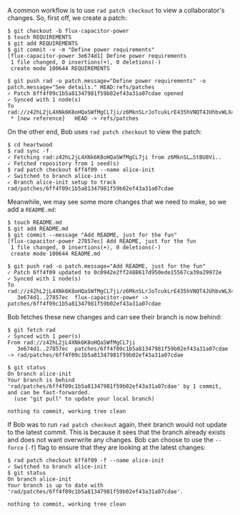 A common workflow is to use `rad patch checkout` to view a
collaborator's changes. So, first off, we create a patch:

``` ~alice
$ git checkout -b flux-capacitor-power
$ touch REQUIREMENTS
$ git add REQUIREMENTS
$ git commit -v -m "Define power requirements"
[flux-capacitor-power 3e674d1] Define power requirements
 1 file changed, 0 insertions(+), 0 deletions(-)
 create mode 100644 REQUIREMENTS
```

``` ~alice (stderr)
$ git push rad -o patch.message="Define power requirements" -o patch.message="See details." HEAD:refs/patches
✓ Patch 6ff4f09c1b5a81347981f59b02ef43a31a07cdae opened
✓ Synced with 1 node(s)
To rad://z42hL2jL4XNk6K8oHQaSWfMgCL7ji/z6MknSLrJoTcukLrE435hVNQT4JUhbvWLX4kUzqkEStBU8Vi
 * [new reference]   HEAD -> refs/patches
```

On the other end, Bob uses `rad patch checkout` to view the patch:

``` ~bob
$ cd heartwood
$ rad sync -f
✓ Fetching rad:z42hL2jL4XNk6K8oHQaSWfMgCL7ji from z6MknSL…StBU8Vi..
✓ Fetched repository from 1 seed(s)
$ rad patch checkout 6ff4f09 --name alice-init
✓ Switched to branch alice-init
✓ Branch alice-init setup to track rad/patches/6ff4f09c1b5a81347981f59b02ef43a31a07cdae
```

Meanwhile, we may see some more changes that we need to make, so we
add a `README.md`:

``` ~alice
$ touch README.md
$ git add README.md
$ git commit --message "Add README, just for the fun"
[flux-capacitor-power 27857ec] Add README, just for the fun
 1 file changed, 0 insertions(+), 0 deletions(-)
 create mode 100644 README.md
```

``` ~alice (stderr)
$ git push rad -o patch.message="Add README, just for the fun"
✓ Patch 6ff4f09 updated to 0c0942e2ff2488617d950ede15567ca39a29972e
✓ Synced with 1 node(s)
To rad://z42hL2jL4XNk6K8oHQaSWfMgCL7ji/z6MknSLrJoTcukLrE435hVNQT4JUhbvWLX4kUzqkEStBU8Vi
   3e674d1..27857ec  flux-capacitor-power -> patches/6ff4f09c1b5a81347981f59b02ef43a31a07cdae
```

Bob fetches these new changes and can see their branch is now behind:

``` ~bob (stderr)
$ git fetch rad
✓ Synced with 1 peer(s)
From rad://z42hL2jL4XNk6K8oHQaSWfMgCL7ji
   3e674d1..27857ec  patches/6ff4f09c1b5a81347981f59b02ef43a31a07cdae -> rad/patches/6ff4f09c1b5a81347981f59b02ef43a31a07cdae
```

``` ~bob
$ git status
On branch alice-init
Your branch is behind 'rad/patches/6ff4f09c1b5a81347981f59b02ef43a31a07cdae' by 1 commit, and can be fast-forwarded.
  (use "git pull" to update your local branch)

nothing to commit, working tree clean
```

If Bob was to run `rad patch checkout` again, their branch would not
update to the latest commit. This is because it sees that the branch
already exists and does not want overwrite any changes. Bob can choose
to use the `--force` (`-f`) flag to ensure that they are looking at
the latest changes:

``` ~bob
$ rad patch checkout 6ff4f09 -f --name alice-init
✓ Switched to branch alice-init
$ git status
On branch alice-init
Your branch is up to date with 'rad/patches/6ff4f09c1b5a81347981f59b02ef43a31a07cdae'.

nothing to commit, working tree clean
```
